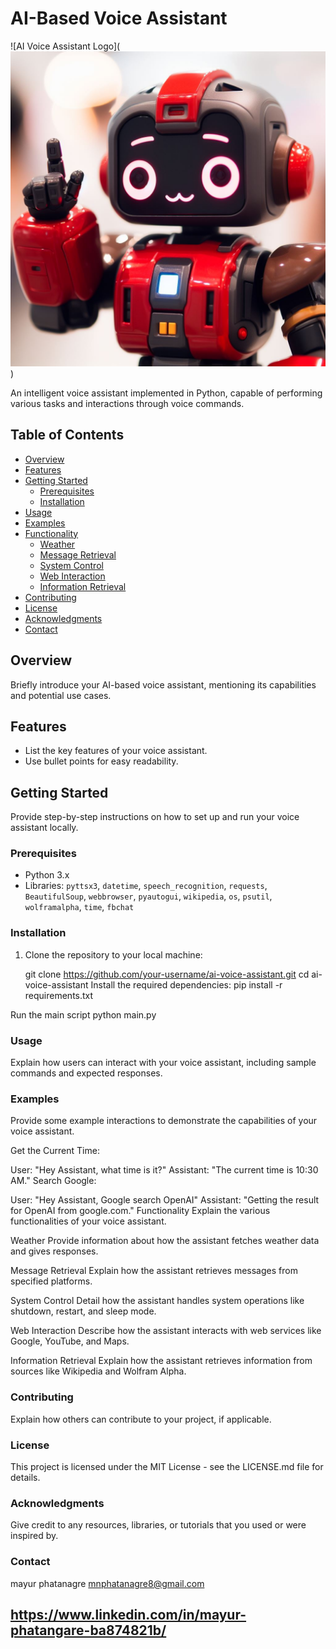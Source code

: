 # AI-Based Voice Assistant

![AI Voice Assistant Logo](![Alt text](assets/_c233194a-5906-4d00-b56a-ad7570d140d8.jpeg)) <!-- Replace with a link to your project logo -->

An intelligent voice assistant implemented in Python, capable of performing various tasks and interactions through voice commands.

## Table of Contents
- [Overview](#overview)
- [Features](#features)
- [Getting Started](#getting-started)
  - [Prerequisites](#prerequisites)
  - [Installation](#installation)
- [Usage](#usage)
- [Examples](#examples)
- [Functionality](#functionality)
  - [Weather](#weather)
  - [Message Retrieval](#message-retrieval)
  - [System Control](#system-control)
  - [Web Interaction](#web-interaction)
  - [Information Retrieval](#information-retrieval)
- [Contributing](#contributing)
- [License](#license)
- [Acknowledgments](#acknowledgments)
- [Contact](#contact)

## Overview

Briefly introduce your AI-based voice assistant, mentioning its capabilities and potential use cases.

## Features

- List the key features of your voice assistant.
- Use bullet points for easy readability.

## Getting Started

Provide step-by-step instructions on how to set up and run your voice assistant locally.

### Prerequisites

- Python 3.x
- Libraries: `pyttsx3`, `datetime`, `speech_recognition`, `requests`, `BeautifulSoup`, `webbrowser`, `pyautogui`, `wikipedia`, `os`, `psutil`, `wolframalpha`, `time`, `fbchat`

### Installation

1. Clone the repository to your local machine:

   
   git clone https://github.com/your-username/ai-voice-assistant.git
   cd ai-voice-assistant
Install the required dependencies:
    pip install -r requirements.txt

Run the main script
    python main.py

### Usage
Explain how users can interact with your voice assistant, including sample commands and expected responses.

### Examples
Provide some example interactions to demonstrate the capabilities of your voice assistant.

Get the Current Time:

User: "Hey Assistant, what time is it?"
Assistant: "The current time is 10:30 AM."
Search Google:

User: "Hey Assistant, Google search OpenAI"
Assistant: "Getting the result for OpenAI from google.com."
Functionality
Explain the various functionalities of your voice assistant.

Weather
Provide information about how the assistant fetches weather data and gives responses.

Message Retrieval
Explain how the assistant retrieves messages from specified platforms.

System Control
Detail how the assistant handles system operations like shutdown, restart, and sleep mode.

Web Interaction
Describe how the assistant interacts with web services like Google, YouTube, and Maps.

Information Retrieval
Explain how the assistant retrieves information from sources like Wikipedia and Wolfram Alpha.

### Contributing
Explain how others can contribute to your project, if applicable.

### License
This project is licensed under the MIT License - see the LICENSE.md file for details.

### Acknowledgments
Give credit to any resources, libraries, or tutorials that you used or were inspired by.

### Contact
mayur phatanagre
mnphatanagre8@gmail.com
## https://www.linkedin.com/in/mayur-phatangare-ba874821b/



